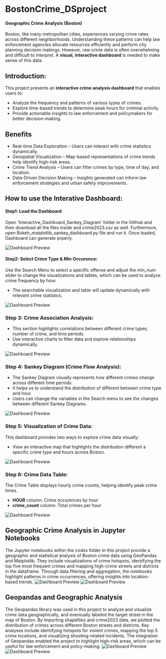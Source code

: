 # BostonCrime_DSproject
#### Geographic Crime Analysis (Boston)
 
Boston, like many metropolitan cities, experiences varying crime rates across different neighborhoods. Understanding these patterns can help law enforcement agencies allocate resources efficiently and perform city planning decision makings. However, raw crime data is often overwhelming and difficult to interpret. A **visual, interactive dashboard** is needed to make sense of this data.

## Introduction:  
This project presents an **interactive crime analysis dashboard** that enables users to:
- Analyze the frequency and patterns of various types of crimes.
- Explore time-based trends to determine peak hours for criminal activity.
- Provide actionable insights to law enforcement and policymakers for better decision-making.

## Benefits  
 - Real-time Data Exploration – Users can interact with crime statistics dynamically.  
 - Geospatial Visualization – Map-based representations of crime trends help identify high-risk areas.  
 - Crime Trend Analysis – Users can filter crimes by type, time of day, and location.  
 - Data-Driven Decision Making – Insights generated can inform law enforcement strategies and urban safety improvements.

## How to use the Interative Dashboard:
#### Step1: Load the Dashboard
Open 'Interactive_Dashboard_Sankey_Diagram' folder in the GitHub and then download all the files inside and crime2023.csv as well. Furthermore, open Bokeh_matplotlib_sankey_dashboard.py file and run it. Once loaded, Dashboard can generate prperly.

![Dashboard Preview](https://github.com/KaiyangWeng/BostonCrime_DSproject/blob/main/plots/Interactive_dashboard.png)

#### Step2: Select Crime Type & Min Occurence:
Use the Search Menu to select a specific offense and adjust the min_num slider to change the visualizations and tables, which can be used to analyze crime frequency by hour.
 - The searchable visualization and table will update dynamically with relevant crime statistics.

 ![Dashboard Preview](https://github.com/KaiyangWeng/BostonCrime_DSproject/blob/main/plots/offense_select.png)
 
### Step 3: Crime Association Analysis:
 - This section highlights correlations between different crime types, number of crime, and time periods.
 - Use interactive charts to filter data and explore relationships dynamically.

![Dashboard Preview](https://github.com/KaiyangWeng/BostonCrime_DSproject/blob/main/plots/Associations.png)

### Step 4: Sankey Diagram (Crime Flow Analysis):
 - The Sankey Diagram visually represents how different crimes change across different time periods.
 - It helps us to understand the distribution of different between crime type and hour.
 - Users can change the variables in the Search menu to see the changes between different Sankey Diagrams.

![Dashboard Preview](https://github.com/KaiyangWeng/BostonCrime_DSproject/blob/main/plots/Interactive_dashboard.png)

### Step 5: Visualization of Crime Data:
This dashboard provides two ways to explore crime data visually: 
 - View an interactive map that highlights the distribution different a specific crime type and hours across Boston.

![Dashboard Preview](https://github.com/KaiyangWeng/BostonCrime_DSproject/blob/main/plots/visualization.png)

### Step 6: Crime Data Table:
The Crime Table displays hourly crime counts, helping identify peak crime times. 
 - **HOUR** column: Crime occurences by hour
 - **crime_count** column: Total crimes per hour

![Dashboard Preview](https://github.com/KaiyangWeng/BostonCrime_DSproject/blob/main/plots/crime_table.png)

## Geographic Crime Analysis in Jupyter Notebooks
The Jupyter notebooks within the codes folder in this project provide a geographic and statistical analysis of Boston crime data using GeoPandas and Matplotlib. They include visualizations of crime hotspots, identifying the top five most frequent crimes and mapping high-crime streets and districts in the dataframe. Through data filtering and aggregation, the notebooks highlight patterns in crime occurrences, offering insights into location-based trends. 
![Dashboard Preview](https://github.com/KaiyangWeng/BostonCrime_DSproject/blob/main/plots/crime_districts.png)
![Dashboard Preview](https://github.com/KaiyangWeng/BostonCrime_DSproject/blob/main/plots/crime_streets.png)

## Geopandas and Geographic Analysis
The Geopandas library was used in this project to analyze and visualize crime data geographically, and eventually labeled the target street in the map of Boston. By importing shapefiles and crime2023 data, we plotted the distribution of crimes across different Boston streets and districts. Key analyses include identifying hotspots for violent crimes, mapping the top 5 crime locations, and visualizing shooting-related incidents. The integration of Geopandas enabled the project to highlight high-risk areas, which can be useful for law enforcement and policy-making. 
![Dashboard Preview](https://github.com/KaiyangWeng/BostonCrime_DSproject/blob/main/plots/Geopanda1.png)
![Dashboard Preview](https://github.com/KaiyangWeng/BostonCrime_DSproject/blob/main/plots/Geopanda2.png)

